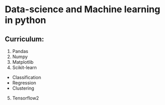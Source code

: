 # Data-science and  Machine learning in python
## Curriculum:
1. Pandas
2. Numpy
3. Matplotlib
4. Scikit-learn
  * Classification
  * Regression
  * Clustering
5. Tensorflow2
